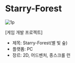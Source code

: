 # Starry-Forest

![1p](https://user-images.githubusercontent.com/86538738/140631133-348384be-a638-4ad4-9bc0-d94069c2f202.png)

[게임 개발 프로젝트]

- 제목: Starry-Forest(별 빛 숲)
- 플랫폼: PC
- 장르: 2D, 어드벤처, 종스크롤 런
